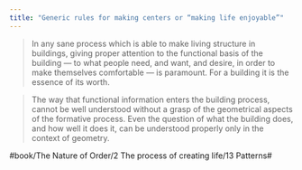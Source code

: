 ```yaml
---
title: "Generic rules for making centers or “making life enjoyable”"
---
```


> In any sane process which is able to make living structure in buildings, giving proper attention to the functional basis of the building — to what people need, and want, and desire, in order to make themselves comfortable — is paramount. For a building it is the essence of its worth.  

> The way that functional information enters the building process, cannot be well understood without a grasp of the geometrical aspects of the formative process. Even the question of what the building does, and how well it does it, can be understood properly only in the context of geometry.  

#book/The Nature of Order/2 The process of creating life/13 Patterns#